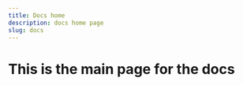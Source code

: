 ```yaml
---
title: Docs home
description: docs home page
slug: docs
---
```


# This is the main page for the docs
